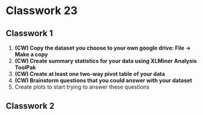 # Classwork 23

## Classwork 1

1. **(CW) Copy the dataset you choose to your own google drive: File → Make a copy**
1. **(CW) Create summary statistics for your data using XLMiner Analysis ToolPak**
1. **(CW) Create at least one two-way pivot table of your data**
1. **(CW) Brainstorm questions that you could answer with your dataset**
1. Create plots to start trying to answer these questions

## Classwork 2
